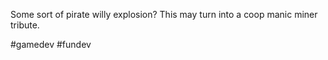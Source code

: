 Some sort of pirate willy explosion? This may turn into a coop manic miner tribute.

#gamedev #fundev 